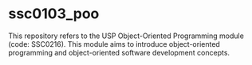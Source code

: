 # ssc0103_poo
This repository refers to the USP Object-Oriented Programming module (code: SSC0216).  This module aims to introduce object-oriented programming and object-oriented software development concepts.
